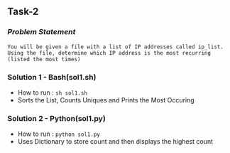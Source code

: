 ## Task-2


### _Problem Statement_
```
You will be given a file with a list of IP addresses called ip_list. Using the file, determine which IP address is the most recurring (listed the most times)
```

### Solution 1 - Bash(sol1.sh)
- How to run : `sh sol1.sh`
- Sorts the List, Counts Uniques and Prints the Most Occuring


### Solution 2 - Python(sol1.py)
- How to run : `python sol1.py`
- Uses Dictionary to store count and then displays the highest count